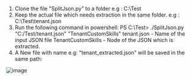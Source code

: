 1. Clone the file "SplitJson.py" to a folder e.g : C:\Test
2. Keep the actual file which needs extraction in the same folder. e.g : C:\Test\tenant.json
3. Run the following command in powershell: 
PS C:\Test> ./SplitJson.py "C:/Test/tenant.json" "TenantCustomSkills"
tenant.json - Name of the input JSON file
TenantCustomSkills - Node of the JSON which is extracted.
5. A New file with name e.g: "tenant_extracted.json" will be saved in the same path: 

![image](https://github.com/hsridharan/SplitJsonFile/assets/74435183/3c1ea308-dc4a-4c86-a1d6-aedbf73679d0)


